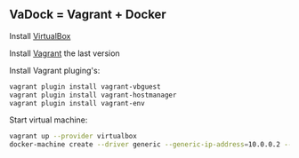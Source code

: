 VaDock = Vagrant + Docker
-----------------
Install [VirtualBox](https://www.virtualbox.org/wiki/Downloads)

Install [Vagrant](https://www.vagrantup.com/downloads.html) the last version

Install Vagrant pluging's:
```bash
vagrant plugin install vagrant-vbguest
vagrant plugin install vagrant-hostmanager
vagrant plugin install vagrant-env
```

Start virtual machine:
```bash
vagrant up --provider virtualbox
docker-machine create --driver generic --generic-ip-address=10.0.0.2 --generic-ssh-key ./ssh/vagrant --generic-ssh-user vagrant vadock
```
